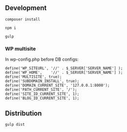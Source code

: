 ## Development

`composer install`

`npm i`

`gulp`

### WP multisite

In wp-config.php before DB configs:

```
define('WP_SITEURL', '//' . $_SERVER['SERVER_NAME'] );
define('WP_HOME',    '//' . $_SERVER['SERVER_NAME'] );
define('MULTISITE', true);
define('SUBDOMAIN_INSTALL', true);
define('DOMAIN_CURRENT_SITE', '127.0.0.1:8000');
define('PATH_CURRENT_SITE', '/');
define('SITE_ID_CURRENT_SITE', 1);
define('BLOG_ID_CURRENT_SITE', 1);
```

## Distribution

`gulp dist`
